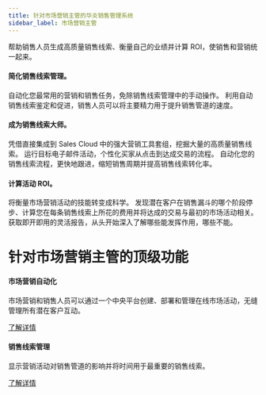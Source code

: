 ```yaml
---
title: 针对市场营销主管的华炎销售管理系统
sidebar_label: 市场营销主管
---
```


帮助销售人员生成高质量销售线索、衡量自己的业绩并计算 ROI，使销售和营销统一起来。

#### 简化销售线索管理。

自动化您最常用的营销和销售任务，免除销售线索管理中的手动操作。 利用自动销售线索鉴定和促进，销售人员可以将主要精力用于提升销售管道的速度。

#### 成为销售线索大师。

凭借直接集成到 Sales Cloud 中的强大营销工具套组，挖掘大量的高质量销售线索。 运行目标电子邮件活动，个性化买家从点击到达成交易的流程。 自动化您的销售线索流程，更快地跟进，缩短销售周期并提高销售线索转化率。

#### 计算活动 ROI。

将衡量市场营销活动的技能转变成科学。 发现潜在客户在销售漏斗的哪个阶段停步、计算您在每条销售线索上所花的费用并将达成的交易与最初的市场活动相关。 获取即开即用的灵活报告，从头开始深入了解哪些能发挥作用，哪些不能。

# 针对市场营销主管的顶级功能

#### 市场营销自动化

市场营销和销售人员可以通过一个中央平台创建、部署和管理在线市场活动，无缝管理所有潜在客户互动。

[了解详情]()

#### 销售线索管理

显示营销活动对销售管道的影响并将时间用于最重要的销售线索。

[了解详情](/docs/sales_management/clue)